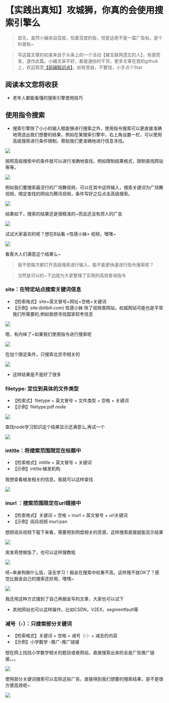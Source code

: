 # 【实践出真知】攻城狮，你真的会使用搜索引擎么
> 首先，虽然小编来自百度，恰着百度的饭，但是这绝不是一篇广告帖，是个科普贴~

> 写这篇文章的初衷来自于头条上的一个活动【被互联网遗忘的人】，有感而发，遂作此篇。小编文采不好，都是通俗的干货，更多文章在我的github上，欢迎观赏[【前端知识点】](https://github.com/programmer-zhang/front-end)，如有受益，不要钱，小手点个Star

## 阅读本文您将收获
* 老年人都能看懂的搜索引擎使用技巧

## 使用指令搜索
* 搜索引擎除了小小的输入框能够进行搜索之外，使用指令搜索可以更直接准确地筛选出我们想要的结果，例如在某搜索引擎中，右上角设置一栏，可以使用高级搜索进行条件限制，帮助我们更准确地进行信息寻找。

![](../images/searchTips/01.png)

按照高级搜索中的条件就可以进行准确地查找，例如限制结果格式，限制查找网站等等。

![](../images/searchTips/02.png)

例如我们要搜索最流行的广场舞视频，可以在其中这样输入，搜索关键词为广场舞视频，限定查找的网站为腾讯视频，条件写好之后点击高级搜索。

![](../images/searchTips/05.png)

结果如下，搜索的结果还是很精准的~而且还没有烦人的广告

![](../images/searchTips/04.png)

试试大家喜欢的呢？想在B站看 <性感小妹> 视频，嘿嘿~

![](../images/searchTips/04-2.png)

看客大人们满意这个结果么~

> 我不想每次都打开高级搜索进行输入，能不能更快速进行指令搜索呢？

> 当然是可以的~下边就为大家整理了实用的高效查询指令

### site：在特定站点搜索关键词信息
* 【检索格式】site+英文冒号+网址+空格+关键词
* 【示例】site:(bilibili.com) 性感小妹
除了视频类网站，权威网站可能也是平常我们所需要的,例如我想寻找国家软考信息

![](../images/searchTips/07.png)

嗯，有内味了~如果我们使用指令进行搜索呢

![](../images/searchTips/07-1.png)

在加个限定条件，只搜索北京市相关的

![](../images/searchTips/07-2.png)

* 这样结果是不是好了很多

### filetype: 定位到具体的文件类型
* 【检索式】filetype + 英文冒号 + 文件类型 + 空格 + 关键词
* 【示例】filetype:pdf node

![](../images/searchTips/08.png)

查找node学习知识这个结果显示还满意么,再试一个

![](../images/searchTips/08-1.png)

### intitle：将搜索范围限定在标题中
* 【检索格式】intitle + 英文冒号 + 关键词
* 【示例】intitle:植发机构

我想查看植发相关的信息，我就可以这样查找

![](../images/searchTips/10.png)

### inurl ：搜索范围限定在url链接中
* 【检索格式】关键词 + 空格 + inurl + 英文冒号 + url关键词
* 【示例】阅兵视频 inurl:pan

想把阅兵视频下载下来看，需要用到网盘相关的资源，这样搜索直接就能显示结果

![](../images/searchTips/11.png)

突发奇想做饭了，也可以这样搜教程

![](../images/searchTips/12.png)

呸~单身狗做什么饭，滚去学习！掘金在搜索中权重不高，这样搜不就OK了？感觉比掘金自己的搜索还好用，嘿嘿~

![](../images/searchTips/12-1.png)

我还用这种方式搜到了自己再掘金写的文章，大家也可以试下
* 其他网站也可以这样操作，比如CSDN，V2EX，segmentfault等

### 减号（-）：只搜索部分关键词
* 【检索格式】关键词 + 空格 + 减号（-）+ 减去的内容
* 【示例】小学数学 -推广-推广链接

想在网上找找小学数学相关的题目或者网站，直接搜索出来的全是广告推广链接。。。

![](../images/searchTips/14.png)

使用部分关键词搜索可以去除这些广告，直接得到我们想要的搜索结果，是不是很方便高效呢~

![](../images/searchTips/13.png)